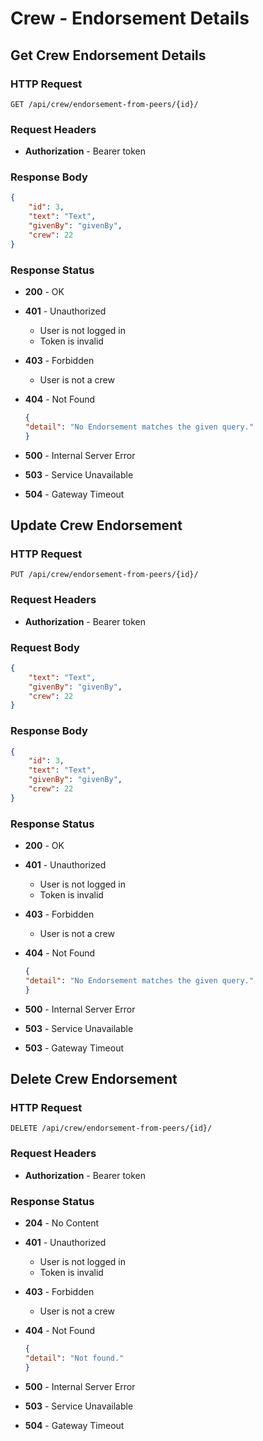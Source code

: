 # Crew - Endorsement Details

## Get Crew Endorsement Details

### HTTP Request

```http
GET /api/crew/endorsement-from-peers/{id}/
```

### Request Headers

- **Authorization** - Bearer token

### Response Body

```json
{
    "id": 3,
    "text": "Text",
    "givenBy": "givenBy",
    "crew": 22
}
```

### Response Status

- **200** - OK
- **401** - Unauthorized
  - User is not logged in
  - Token is invalid
- **403** - Forbidden
  - User is not a crew
- **404** - Not Found

    ```json
    {
    "detail": "No Endorsement matches the given query."
    }
    ```

- **500** - Internal Server Error
- **503** - Service Unavailable
- **504** - Gateway Timeout

## Update Crew Endorsement

### HTTP Request

```http
PUT /api/crew/endorsement-from-peers/{id}/
```

### Request Headers

- **Authorization** - Bearer token

### Request Body

```json
{
    "text": "Text",
    "givenBy": "givenBy",
    "crew": 22
}
```

### Response Body

```json
{
    "id": 3,
    "text": "Text",
    "givenBy": "givenBy",
    "crew": 22
}
```

### Response Status

- **200** - OK
- **401** - Unauthorized
  - User is not logged in
  - Token is invalid
- **403** - Forbidden
  - User is not a crew
- **404** - Not Found

    ```json
    {
    "detail": "No Endorsement matches the given query."
    }
    ```

- **500** - Internal Server Error
- **503** - Service Unavailable
- **503** - Gateway Timeout

## Delete Crew Endorsement

### HTTP Request

```http
DELETE /api/crew/endorsement-from-peers/{id}/
```

### Request Headers

- **Authorization** - Bearer token

### Response Status

- **204** - No Content
- **401** - Unauthorized
  - User is not logged in
  - Token is invalid
- **403** - Forbidden
  - User is not a crew
- **404** - Not Found

    ```json
    {
    "detail": "Not found."
    }
    ```

- **500** - Internal Server Error
- **503** - Service Unavailable
- **504** - Gateway Timeout
